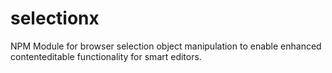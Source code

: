 # selectionx
NPM Module for browser selection object manipulation to enable enhanced contenteditable functionality for smart editors.
